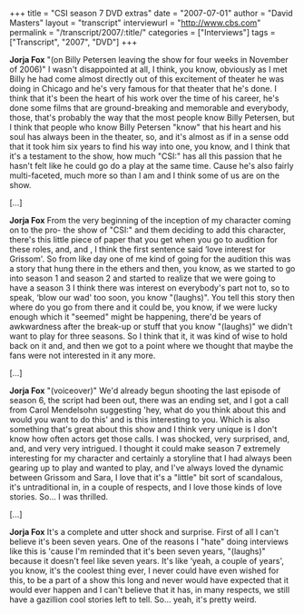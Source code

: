 +++
title = "CSI season 7 DVD extras"
date = "2007-07-01"
author = "David Masters"
layout = "transcript"
interviewurl = "http://www.cbs.com"
permalink = "/transcript/2007/:title/"
categories = ["Interviews"]
tags = ["Transcript", "2007", "DVD"]
+++

**Jorja Fox** "(on Billy Petersen leaving the show for four weeks in November of 2006)" I wasn't disappointed at all, I think, you know, obviously as I met Billy he had come almost directly out of this excitement of theater he was doing in Chicago and he's very famous for that theater that he's done. I think that it's been the heart of his work over the time of his career, he's done some films that are ground-breaking and memorable and everybody, those, that's probably the way that the most people know Billy Petersen, but I think that people who know Billy Petersen "know" that his heart and his soul has always been in the theater, so, and it's almost as if in a sense odd that it took him six years to find his way into one, you know, and I think that it's a testament to the show, how much "CSI:" has all this passion that he hasn't felt like he could go do a play at the same time. Cause he's also fairly multi-faceted, much more so than I am and I think some of us are on the show.

[...]

**Jorja Fox** From the very beginning of the inception of my character coming on to the pro- the show of "CSI:" and them deciding to add this character, there's this little piece of paper that you get when you go to audition for these roles, and, and , I think the first sentence said &#8216;love interest for Grissom'. So from like day one of me kind of going for the audition this was a story that hung there in the ethers and then, you know, as we started to go into season 1 and season 2 and started to realize that we were going to have a season 3 I think there was interest on everybody's part not to, so to speak, &#8216;blow our wad' too soon, you know "(laughs)". You tell this story then where do you go from there and it could be, you know, if we were lucky enough which it "seemed" might be happening, there'd be years of awkwardness after the break-up or stuff that you know "(laughs)" we didn't want to play for three seasons. So I think that it, it was kind of wise to hold back on it and, and then we got to a point where we thought that maybe the fans were not interested in it any more.

[...]

**Jorja Fox** "(voiceover)" We'd already begun shooting the last episode of season 6, the script had been out, there was an ending set, and I got a call from Carol Mendelsohn suggesting 'hey, what do you think about this and would you want to do this' and is this interesting to you. Which is also something that's great about this show and I think very unique is I don't know how often actors get those calls. I was shocked, very surprised, and, and, and very very intrigued. I thought it could make season 7 extremely interesting for my character and certainly a storyline that I had always been gearing up to play and wanted to play, and I've always loved the dynamic between Grissom and Sara, I love that it's a "little" bit sort of scandalous, it's untraditional in, in a couple of respects, and I love those kinds of love stories. So... I was thrilled.

[...]

**Jorja Fox** It's a complete and utter shock and surprise. First of all I can't believe it's been seven years. One of the reasons I "hate" doing interviews like this is 'cause I'm reminded that it's been seven years, "(laughs)" because it doesn't feel like seven years. It's like &#8216;yeah, a couple of years', you know, it's the coolest thing ever, I never could have even wished for this, to be a part of a show this long and never would have expected that it would ever happen and I can't believe that it has, in many respects, we still have a gazillion cool stories left to tell. So... yeah, it's pretty weird.  
